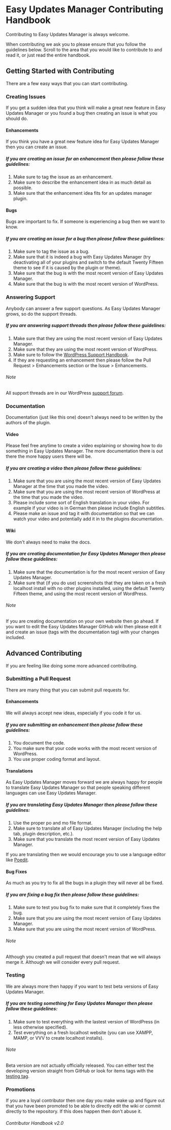 # Easy Updates Manager Contributing Handbook
Contributing to Easy Updates Manager is always welcome.

When contributing we ask you to please ensure that you follow the guidelines below. Scroll to the area that you would like to contribute to and read it, or just read the entire handbook.

## Getting Started with Contributing
There are a few easy ways that you can start contributing.


### Creating Issues
If you get a sudden idea that you think will make a great new feature in Easy Updates Manager or you found a bug then creating an issue is what you should do.

#### Enhancements
If you think you have a great new feature idea for Easy Updates Manager then you can create an issue.

##### If you are creating an issue for an enhancement then please follow these guidelines:
1. Make sure to tag the issue as an enhancement.
2. Make sure to describe the enhancement idea in as much detail as possible.
3. Make sure that the enhancement idea fits for an updates manager plugin.

#### Bugs
Bugs are important to fix. If someone is experiencing a bug then we want to know.

##### If you are creating an issue for a bug then please follow these guidelines:
1. Make sure to tag the issue as a bug.
2. Make sure that it is indeed a bug with Easy Updates Manager (try deactivating all of your plugins and switch to the default Twenty Fifteen theme to see if it is caused by the plugin or theme).
3. Make sure that the bug is with the most recent version of Easy Updates Manager.
4. Make sure that the bug is with the most recent version of WordPress.


### Answering Support
Anybody can answer a few support questions. As Easy Updates Manager grows, so do the support threads.

##### If you are answering support threads then please follow these guidelines:
1. Make sure that they are using the most recent version of Easy Updates Manager.
2. Make sure that they are using the most recent version of WordPress.
3. Make sure to follow the <a href="https://make.wordpress.org/support/handbook/">WordPress Support Handbook</a>.
4. If they are requesting an enhancement then please follow the Pull Request > Enhancements section or the Issue > Enhancements.

###### Note
All support threads are in our WordPress <a href="https://wordpress.org/support/plugin/stops-core-theme-and-plugin-updates">support forum</a>.


### Documentation
Documentation (just like this one) doesn't always need to be written by the authors of the plugin.

#### Video
Please feel free anytime to create a video explaining or showing how to do something in Easy Updates Manager. The more documentation there is out there the more happy users there will be.

##### If you are creating a video then please follow these guidelines:
1. Make sure that you are using the most recent version of Easy Updates Manager at the time that you made the video.
2. Make sure that you are using the most recent version of WordPress at the time that you made the video.
3. Please include some sort of English translation in your video. For example if your video is in German then please include English subtitles.
4. Please make an issue and tag it with documentation so that we can watch your video and potentially add it in to the plugins documentation.

#### Wiki
We don't always need to make the docs.

##### If you are creating documentation for Easy Updates Manager then please follow these guidelines:
1. Make sure that the documentation is for the most recent version of Easy Updates Manager.
2. Make sure that (if you do use) screenshots that they are taken on a fresh localhost install with no other plugins installed, using the default Twenty Fifteen theme, and using the most recent version of WordPress.

###### Note
If you are creating documentation on your own website then go ahead. If you want to edit the Easy Updates Manager GitHub wiki then please edit it and create an issue (tags with the documentation tag) with your changes included.


## Advanced Contributing
If you are feeling like doing some more advanced contributing.


### Submitting a Pull Request
There are many thing that you can submit pull requests for.

#### Enhancements
We will always accept new ideas, especially if you code it for us.

##### If you are submitting an enhancement then please follow these guidelines:
1. You document the code. 
2. You make sure that your code works with the most recent version of WordPress.
3. You use proper coding format and layout.


#### Translations
As Easy Updates Manager moves forward we are always happy for people to translate Easy Updates Manager so that people speaking different languages can use Easy Updates Manager.

##### If you are translating Easy Updates Manager then please follow these guidelines:
1. Use the proper po and mo file format.
2. Make sure to translate all of Easy Updates Manager (including the help tab, plugin description, etc.).
3. Make sure that you translate the most recent version of Easy Updates Manager.

If you are translating then we would encourage you to use a language editor like <a href="https://poedit.net/">Poedit</a>.

#### Bug Fixes
As much as you try to fix all the bugs in a plugin they will never all be fixed.

##### If you are fixing a bug fix then please follow these guidelines:
1. Make sure to test you bug fix to make sure that it completely fixes the bug.
2. Make sure that you are using the most recent version of Easy Updates Manager.
3. Make sure that you are using the most recent version of WordPress.

###### Note
Although you created a pull request that doesn't mean that we will always merge it. Although we will consider every pull request.

### Testing
We are always more then happy if you want to test beta versions of Easy Updates Manager.

##### If you are testing something for Easy Updates Manager then please follow these guidelines:
1. Make sure to test everything with the lastest version of WordPress (in less otherwise specified).
2. Test everything on a fresh localhost website (you can use XAMPP, MAMP, or VVV to create localhost installs).

###### Note
Beta version are not actually officially released. You can either test the developing version straight from GitHub or look for items tags with the <a href="https://github.com/easy-updates-manager/easy-updates-manager/issues?q=is%3Aopen+is%3Aissue+label%3Atesting">testing tag</a>.


### Promotions
If you are a loyal contributor then one day you make wake up and figure out that you have been promoted to be able to directly edit the wiki or commit directly to the repository. If this does happen then don't abuse it.

###### Contributor Handbook v2.0